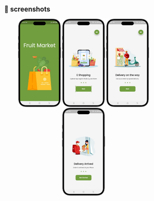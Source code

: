 ## 📸 screenshots
<p align="center">
    <img src="Screenshots/1.jpg" width="27%" title="homescreen">
    <img src="Screenshots/4.jpg" width="27%" title="homescreen4">
    <img src="Screenshots/3.jpg" width="27%" title="homescreen3">
    <img src="Screenshots/2.jpg" width="27%" title="screen2">
</p>

